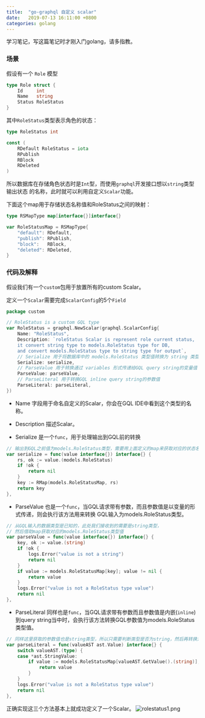 ```yaml
---
title:  "go-graphql 自定义 scalar"
date:   2019-07-13 16:11:00 +0800
categories: golang
---
```


学习笔记，写这篇笔记时才刚入门golang，请多指教。

### 场景

假设有一个 `Role` 模型
```go
type Role struct {
	Id     int
	Name   string
	Status RoleStatus
}
```

其中`RoleStatus`类型表示角色的状态：
```go
type RoleStatus int

const (
	RDefault RoleStatus = iota
	RPublish
	RBlock
	RDeleted
)
```
所以数据库在存储角色状态时是`Int`型，而使用`graphql`开发接口想以`string`类型输出状态
的名称，此时就可以利用自定义`Scalar`功能。

下面这个map用于存储状态名称值和RoleStatus之间的映射：
```go
type RSMapType map[interface{}]interface{}

var RoleStatusMap = RSMapType{
	"default": RDefault,
	"publish": RPublish,
	"block":   RBlock,
	"deleted": RDeleted,
}
```

### 代码及解释

假设我们有一个`custom`包用于放置所有的custom Scalar。

定义一个`Scalar`需要完成`ScalarConfig`的5个`Field`
```go
package custom

// RoleStatus is a custom GQL type
var RoleStatus = graphql.NewScalar(graphql.ScalarConfig{
	Name: "RoleStatus",
	Description: `roleStatus Scalar is represent role current status,
	it convert string type to models.RoleStatus type for DB,
	and convert models.RoleStatus type to string type for output`,
	// Serialize 用于将数据库中的 models.RoleStatus 类型值转换为 string 类型从GQL接口输出
	Serialize: serialize,
	// ParseValue 用于转换通过 variables 形式传递给GQL query string的变量值
	ParseValue: parseValue,
	// ParseLiteral 用于转换GQL inline query string的参数值
	ParseLiteral: parseLiteral,
})
```

- Name 字段用于命名自定义的Scalar，你会在GQL IDE中看到这个类型的名称。


- Description 描述Scalar。
- Serialize 是一个`func`，用于处理输出到GQL前的转换
```go
// 输出到GQL之前值为models.RoleStatus类型，需要用上面定义的map来获取对应的状态名称。
var serialize = func(value interface{}) interface{} {
	rs, ok := value.(models.RoleStatus)
	if !ok {
		return nil
	}
	key := RMap(models.RoleStatusMap, rs)
	return key
},
```
- ParseValue 也是一个`func`，当GQL请求带有参数，而且参数值是以变量的形式传递，则会执行该方法用来转换
GQL输入为models.RoleStatus类型。
```go
// 从GQL输入的数据类型是已知的，此处我们接收到的需要是string类型，
// 然后借助map获取对应的models.RoleStatus类型值
var parseValue = func(value interface{}) interface{} {
	key, ok := value.(string)
	if !ok {
		logs.Error("value is not a string")
		return nil
	}
	if value := models.RoleStatusMap[key]; value != nil {
		return value
	}
	logs.Error("value is not a RoleStatus type value")
	return nil
},
```
- ParseLiteral 同样也是`func`，当GQL请求带有参数而且参数值是内嵌(`inline`)到query string当中时，会执行该方法转换GQL参数值为models.RoleStatus类型值。
```go
// 同样这里获取的参数值也是string类型，所以只需要判断类型是否为string，然后再转换为models.RoleStatus类型
var parseLiteral = func(valueAST ast.Value) interface{} {
	switch valueAST.(type) {
	case *ast.StringValue:
		if value := models.RoleStatusMap[valueAST.GetValue().(string)]; value != nil {
			return value
		}
	}
	logs.Error("value is not a RoleStatus type value")
	return nil
},
```

正确实现这三个方法基本上就成功定义了一个Scalar。
![rolestatus1.png](https://upload-images.jianshu.io/upload_images/14226559-e0bdc5d983355bf1.png?imageMogr2/auto-orient/strip%7CimageView2/2/w/1240)
